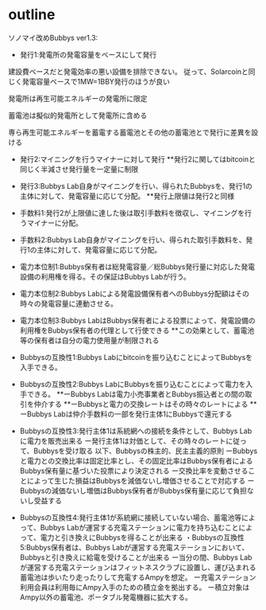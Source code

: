 # outline
ソノマイ改めBubbys ver1.3:
* 発行1:発電所の発電容量をベースにして発行

建設費ベースだと発電効率の悪い設備を排除できない。
       従って、Solarcoinと同じく発電容量ベースで1MW=1BBY発行のほうが良い

発電所は再生可能エネルギーの発電所に限定

蓄電池は擬似的発電所として発電所に含める

  専ら再生可能エネルギーを蓄電する蓄電池とその他の蓄電池とで発行に差異を設ける

* 発行2:マイニングを行うマイナーに対して発行
**発行2に関してはbitcoinと同じく半減させ発行量を一定量に制限
* 発行3:Bubbys Lab自身がマイニングを行い、得られたBubbysを、発行1の主体に対して、発電容量に応じて分配。
**発行上限値は発行2と同様

* 手数料1:発行2が上限値に達した後は取引手数料を徴収し、マイニングを行うマイナーに分配。
* 手数料2:Bubbys Lab自身がマイニングを行い、得られた取引手数料を、発行1の主体に対して、発電容量に応じて分配。

* 電力本位制1:Bubbys保有者は総発電容量／総Bubbys発行量に対応した発電設備の利用権を得る。その保証はBubbys Labが行う。
* 電力本位制2:Bubbys Labによる発電設備保有者へのBubbys分配額はその時々の発電容量に連動させる。
* 電力本位制3:Bubbys LabはBubbys保有者による投票によって、発電設備の利用権をBubbys保有者の代理として行使できる
**この効果として、蓄電池等の保有者は自分の電力使用量が制限される

* Bubbysの互換性1:Bubbys Labにbitcoinを振り込むことによってBubbysを入手できる。
* Bubbysの互換性2:Bubbys LabにBubbysを振り込むことによって電力を入手できる。
**ーBubbys Labは電力小売事業者とBubbys振込者との間の取引を仲介する
**ーBubbysと電力の交換レートはその時々のレートによる
**ーBubbys Labは仲介手数料の一部を発行主体1にBubbysで還元する
* Bubbysの互換性3:発行主体1は系統網への接続を条件として、Bubbys Labに電力を販売出来る
       ー発行主体1は対価として、その時々のレートに従って、Bubbysを受け取る
           以下、Bubbysの株主的、民主主義的原則
           ーBubbysと電力との交換比率は固定比率とし、その固定比率はBubbys保有者によるBubbys保有量に基づいた投票により決定される
            ー交換比率を変動させることによって生じた損益はBubbysを減価ないし増価させることで対応する
           ーBubbysの減価ないし増価はBubbys保有者がBubbys保有量に応じて負担ないし受益する
* Bubbysの互換性4:発行主体1が系統網に接続していない場合、蓄電池等によって、Bubbys Labが運営する充電ステーションに電力を持ち込むことによって、電力と引き換えにBubbysを得ることが出来る
・Bubbysの互換性5:Bubbys保有者は、Bubbys Labが運営する充電ステーションにおいて、Bubbysと引き換えに給電を受けることが出来る
  ー当分の間、Bubbys Labが運営する充電ステーションはフィットネスクラブに設置し、運び込まれる蓄電池は歩いたり走ったりして充電するAmpyを想定。
 ー充電ステーション利用会員は利用毎にAmpy入手のための積立金を拠出する。
 ー積立対象はAmpy以外の蓄電池、ポータブル発電機器に拡大する。



